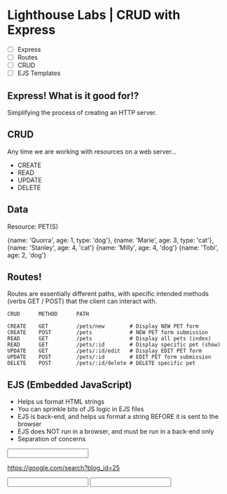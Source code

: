 # Lighthouse Labs | CRUD with Express

* [ ] Express
* [ ] Routes
* [ ] CRUD
* [ ] EJS Templates

## Express! What is it good for!?

Simplifying the process of creating an HTTP server.

## CRUD

Any time we are working with resources on a web server...

* CREATE
* READ
* UPDATE
* DELETE

## Data

Resource: PET(S)

{name: 'Quorra', age: 1, type: 'dog'},
{name: 'Marie', age: 3, type: 'cat'},
{name: 'Stanley', age: 4, 'cat'}
{name: 'Milly', age: 4, 'dog'}
{name: 'Tobi', age: 2, 'dog'}

## Routes!

Routes are essentially different paths, with specific intended methods (verbs GET / POST) that the client can interact with.

```
CRUD      METHOD      PATH

CREATE    GET         /pets/new        # Display NEW PET form
CREATE    POST        /pets            # NEW PET form submission
READ      GET         /pets            # Display all pets (index)
READ      GET         /pets/:id        # Display specific pet (show)
UPDATE    GET         /pets/:id/edit   # Display EDIT PET form
UPDATE    POST        /pets/:id        # EDIT PET form submission
DELETE    POST        /pets/:id/delete # DELETE specific pet
```

## EJS (Embedded JavaScript)

* Helps us format HTML strings
* You can sprinkle bits of JS logic in EJS files
* EJS is back-end, and helps us format a string BEFORE it is sent to the browser
* EJS does NOT run in a browser, and must be run in a back-end only
* Separation of concerns

<form method="GET" action="https://google.com/search">
    <input name="q">


https://google.com/search?blog_id=25


<form method="POST" action="https://site.com/sign-in">
    <input name="user">
    <input name="pass">